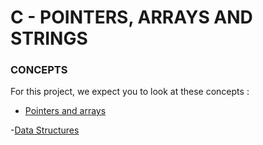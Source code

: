 # C - POINTERS, ARRAYS AND STRINGS


### CONCEPTS

For this project, we expect you to look at these concepts :

- [Pointers and arrays](https://intranet.hbtn.io/concepts/888)

-[Data Structures](https://intranet.hbtn.io/concepts/889)

